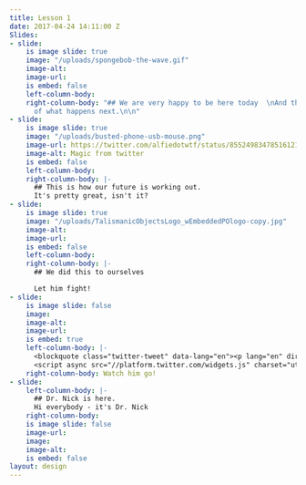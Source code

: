 ```yaml
---
title: Lesson 1
date: 2017-04-24 14:11:00 Z
Slides:
- slide:
    is image slide: true
    image: "/uploads/spongebob-the-wave.gif"
    image-alt: 
    image-url: 
    is embed: false
    left-column-body: 
    right-column-body: "## We are very happy to be here today  \nAnd this is the story
      of what happens next.\n\n"
- slide:
    is image slide: true
    image: "/uploads/busted-phone-usb-mouse.png"
    image-url: https://twitter.com/alfiedotwtf/status/855249834785161216
    image-alt: Magic from twitter
    is embed: false
    left-column-body: 
    right-column-body: |-
      ## This is how our future is working out.
      It's pretty great, isn't it?
- slide:
    is image slide: true
    image: "/uploads/TalismanicObjectsLogo_wEmbeddedPOlogo-copy.jpg"
    image-alt: 
    image-url: 
    is embed: false
    left-column-body: 
    right-column-body: |-
      ## We did this to ourselves

      Let him fight!
- slide:
    is image slide: false
    image: 
    image-alt: 
    image-url: 
    is embed: true
    left-column-body: |-
      <blockquote class="twitter-tweet" data-lang="en"><p lang="en" dir="ltr">For all my cynicism, this is still one of my favourite gifs ever <a href="https://t.co/IswcrXGYF8">pic.twitter.com/IswcrXGYF8</a></p>&mdash; Prop J Farrers (@Jfarrers) <a href="https://twitter.com/Jfarrers/status/859655563822718976">May 3, 2017</a></blockquote>
      <script async src="//platform.twitter.com/widgets.js" charset="utf-8"></script>
    right-column-body: Watch him go!
- slide:
    left-column-body: |-
      ## Dr. Nick is here.
      Hi everybody - it's Dr. Nick
    right-column-body: 
    is image slide: false
    image-url: 
    image: 
    image-alt: 
    is embed: false
layout: design
---
```


